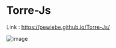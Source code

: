 # Torre-Js

Link : https://pewiebe.github.io/Torre-Js/

![image](https://user-images.githubusercontent.com/118542381/236718649-c09d84a3-2d29-4e93-bef6-a826864cb38d.png)
